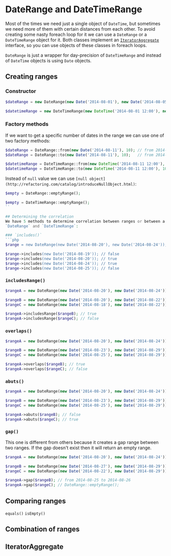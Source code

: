 # DateRange and DateTimeRange
Most of the times we need just a single object of `DateTime`, but sometimes we need more of them with certain distances from each other.
To avoid creating some nasty foreach loop for it we can use a `DateRange` or a `DateTimeRange` object for it. Both classes implement 
an [`IteratorAggregate`](http://php.net/manual/en/class.iteratoraggregate.php) interface, so you can use objects of these classes in foreach loops.

`DateRange` is just a wrapper for day-precision of `DateTimeRange` and instead of `DateTime` objects is using `Date` objects.

##  Creating ranges

### Constructor
```php
$dateRange = new DateRange(new Date('2014-08-01'), new Date('2014-08-05'));

$datetimeRange = new DateTimeRange(new DateTime('2014-08-01 12:00'), new DateTime('2014-08-01 17:00'), new DateInterval('P1H'));
```

### Factory methods
If we want to get a specific number of dates in the range we can use one of two factory methods:
```php
$dateRange = DateRange::from(new Date('2014-08-11'), 10); // from 2014-08-11 to 2014-08-20
$dateRange = DateRange::to(new Date('2014-08-11'), 10);   // from 2014-08-02 to 2014-08-11

$datetimeRange = DateTimeRange::from(new DateTime('2014-08-11 12:00'), 10, new DateInterval('P1H')); // from 2014-08-11 12:00 to 2014-08-11 21:00
$datetimeRange = DateTimeRange::to(new DateTime('2014-08-11 12:00'), 10, new DateInterval('P1H'));   // from 2014-08-11 03:00 to 2014-08-11 12:00
```
Instead of `null` value we can use `[null object](http://refactoring.com/catalog/introduceNullObject.html)`:
```php
$empty = DateRange::emptyRange();

$empty = DateTimeRange::emptyRange();
``

## Determining the correlation
We have 5 methods to determine correlation between ranges or between a range and a date. Names of methods are the same for 
`DateRange` and `DateTimeRange`:

### `includes()`
```php
$range = new DateRange(new Date('2014-08-20'), new Date('2014-08-24'));

$range->includes(new Date('2014-08-19')); // false
$range->includes(new Date('2014-08-20')); // true
$range->includes(new Date('2014-08-24')); // true
$range->includes(new Date('2014-08-25')); // false
```

### `includesRange()`
```php
$rangeA = new DateRange(new Date('2014-08-20'), new Date('2014-08-24'));

$rangeB = new DateRange(new Date('2014-08-20'), new Date('2014-08-22'));
$rangeC = new DateRange(new Date('2014-08-18'), new Date('2014-08-22'));

$rangeA->includesRange($rangeB); // true
$rangeA->includesRange($rangeC); // false
```

### `overlaps()`
```php
$rangeA = new DateRange(new Date('2014-08-20'), new Date('2014-08-24'));

$rangeB = new DateRange(new Date('2014-08-23'), new Date('2014-08-29'));
$rangeC = new DateRange(new Date('2014-08-25'), new Date('2014-08-29'));

$rangeA->overlaps($rangeB); // true
$rangeA->overlaps($rangeC); // false
```

### `abuts()`
```php
$rangeA = new DateRange(new Date('2014-08-20'), new Date('2014-08-24'));

$rangeB = new DateRange(new Date('2014-08-23'), new Date('2014-08-29'));
$rangeC = new DateRange(new Date('2014-08-25'), new Date('2014-08-29'));

$rangeA->abuts($rangeB); // false
$rangeA->abuts($rangeC); // true
```

### `gap()`
This one is different from others because it creates a gap range between two ranges.
If the gap doesn't exist then it will return an empty range.
```php
$rangeA = new DateRange(new Date('2014-08-20'), new Date('2014-08-24'));

$rangeB = new DateRange(new Date('2014-08-27'), new Date('2014-08-29'));
$rangeC = new DateRange(new Date('2014-08-22'), new Date('2014-08-29'));

$rangeA->gap($rangeB); // from 2014-08-25 to 2014-08-26
$rangeA->gap($rangeC); // DateRange::emptyRange();
```

## Comparing ranges
`equals()`
`isEmpty()`

## Combination of ranges

## IteratorAggregate
